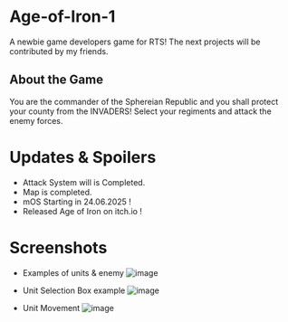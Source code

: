 # Age-of-Iron-1
A newbie game developers game for RTS! The next projects will be contributed by my friends.

## About the Game
You are the commander of the Sphereian Republic and you shall protect your county from the INVADERS!
Select your regiments and attack the enemy forces.

# Updates & Spoilers
- Attack System will is Completed.
- Map is completed.
- mOS Starting in 24.06.2025 !
- Released Age of Iron on itch.io !

# Screenshots
- Examples of units & enemy
![image](https://github.com/user-attachments/assets/49ab92e7-d2f2-4617-8625-5ea190ed2a91)

- Unit Selection Box example
![image](https://github.com/user-attachments/assets/40bb9400-eb90-441c-8d99-f8cbc9e270c0)

- Unit Movement
![image](https://github.com/user-attachments/assets/9e84b7cd-db6e-4746-bccf-fd7f074a6523)
